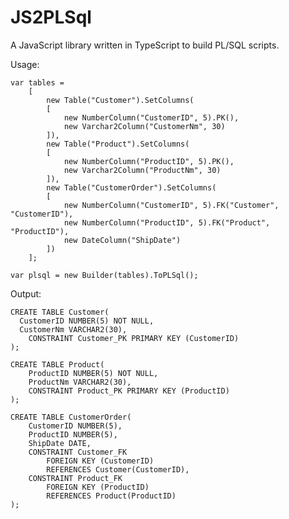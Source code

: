 JS2PLSql
========

A JavaScript library written in TypeScript to build PL/SQL scripts.

Usage:

    var tables =
        [
            new Table("Customer").SetColumns(
            [
                new NumberColumn("CustomerID", 5).PK(),
                new Varchar2Column("CustomerNm", 30)
            ]),
            new Table("Product").SetColumns(
            [
                new NumberColumn("ProductID", 5).PK(),
                new Varchar2Column("ProductNm", 30)
            ]),
            new Table("CustomerOrder").SetColumns(
            [
                new NumberColumn("CustomerID", 5).FK("Customer", "CustomerID"),
                new NumberColumn("ProductID", 5).FK("Product", "ProductID"),
                new DateColumn("ShipDate")
            ])
        ];

    var plsql = new Builder(tables).ToPLSql();
    
Output:

    CREATE TABLE Customer(
      CustomerID NUMBER(5) NOT NULL,
      CustomerNm VARCHAR2(30),
    	CONSTRAINT Customer_PK PRIMARY KEY (CustomerID)
    );
    
    CREATE TABLE Product(
    	ProductID NUMBER(5) NOT NULL,
    	ProductNm VARCHAR2(30),
    	CONSTRAINT Product_PK PRIMARY KEY (ProductID)
    );
    
    CREATE TABLE CustomerOrder(
    	CustomerID NUMBER(5),
    	ProductID NUMBER(5),
    	ShipDate DATE,
    	CONSTRAINT Customer_FK 
    		FOREIGN KEY (CustomerID) 
    		REFERENCES Customer(CustomerID),
    	CONSTRAINT Product_FK 
    		FOREIGN KEY (ProductID) 
    		REFERENCES Product(ProductID)
    );

